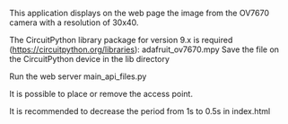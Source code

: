 This application displays on the web page the image from the OV7670 camera with a resolution of 30x40.

The CircuitPython library package for version 9.x is required (https://circuitpython.org/libraries): adafruit_ov7670.mpy
Save the file on the CircuitPython device in the lib directory

Run the web server main_api_files.py

It is possible to place or remove the access point.

It is recommended to decrease the period from 1s to 0.5s in index.html
